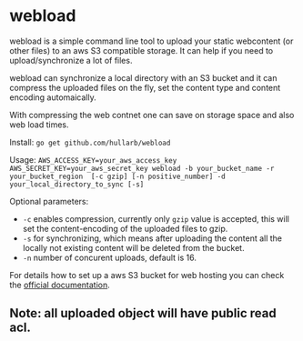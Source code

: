 # webload

webload is a simple command line tool to upload your static webcontent (or other files) to an aws S3 compatible storage. It can help if you need to upload/synchronize a lot of files.

webload can synchronize a local directory with an S3 bucket and it can compress the uploaded files on the fly, set the content type and content encoding automaically.

With compressing the web contnet one can save on storage space and also web load times.

Install: `go get github.com/hullarb/webload`

Usage: `AWS_ACCESS_KEY=your_aws_access_key AWS_SECRET_KEY=your_aws_secret_key webload -b your_bucket_name -r your_bucket_region  [-c gzip] [-n positive_number] -d your_local_directory_to_sync [-s]`

Optional parameters: 
* `-c` enables compression, currently only `gzip` value is accepted, this will set the content-encoding of the uploaded files to gzip.
* `-s` for synchronizing, which means after uploading the content all the locally not existing content will be deleted from the bucket.
* `-n` number of concurent uploads, default is 16.

For details how to set up a aws S3 bucket for web hosting you can check the [official documentation](https://docs.aws.amazon.com/AmazonS3/latest/dev/WebsiteHosting.html).

## Note: all uploaded object will have public read acl.